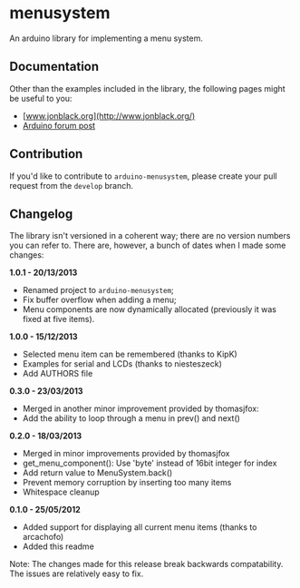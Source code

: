 menusystem
==========

An arduino library for implementing a menu system.

Documentation
-------------

Other than the examples included in the library, the following pages might be
useful to you:

* [www.jonblack.org](http://www.jonblack.org/)
* [Arduino forum post](http://arduino.cc/forum/index.php/topic,105866.0.html)

Contribution
------------

If you'd like to contribute to `arduino-menusystem`, please create your pull
request from the `develop` branch.

Changelog
---------

The library isn't versioned in a coherent way; there are no version numbers you
can refer to. There are, however, a bunch of dates when I made some changes:

**1.0.1 - 20/13/2013**

* Renamed project to `arduino-menusystem`;
* Fix buffer overflow when adding a menu;
* Menu components are now dynamically allocated (previously it was fixed at
  five items).

**1.0.0 - 15/12/2013**

* Selected menu item can be remembered (thanks to KipK)
* Examples for serial and LCDs (thanks to niesteszeck)
* Add AUTHORS file

**0.3.0 - 23/03/2013**

* Merged in another minor improvement provided by thomasjfox:
 * Add the ability to loop through a menu in prev() and next()

**0.2.0 - 18/03/2013**

* Merged in minor improvements provided by thomasjfox
 * get_menu_component(): Use 'byte' instead of 16bit integer for index
 * Add return value to MenuSystem.back()
 * Prevent memory corruption by inserting too many items
 * Whitespace cleanup

**0.1.0 - 25/05/2012**

* Added support for displaying all current menu items (thanks to arcachofo)
* Added this readme

Note: The changes made for this release break backwards compatability. The
issues are relatively easy to fix.